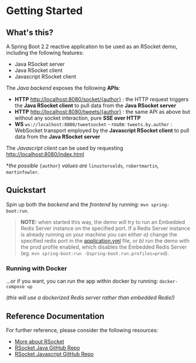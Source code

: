 # Getting Started

## What's this?

A Spring Boot 2.2 reactive application to be used as an RSocket demo, including the following features:

* Java RSocket server
* Java RSocket client
* Javascript RSocket client

The *Java backend* exposes the following **APIs**:

* **HTTP** [http://localhost:8080/socket/{author}](http://localhost:8080/socket/{author}) : the HTTP request triggers the **Java RSocket client** to pull data from the **Java RSocket server**
* **HTTP** [http://localhost:8080/tweets/{author}](http://localhost:8080/tweets/{author}) : the same API as above but without any socket interaction, pure **SSE over HTTP**
* **WS** `ws://localhost:8080/tweetsocket` - route: `tweets.by.author` : WebSocket transport employed by the **Javascript RSocket client** to pull data from the **Java RSocket server**

The *Javascript client* can be used by requesting [http://localhost:8080/index.html](http://localhost:8080/index.html)

**the possible* `{author}` *values are* `linustorvalds`*,* `robertmartin`*,* `martinfowler`*.*

## Quickstart

Spin up both the *backend* and the *frontend* by running: `mvn spring-boot:run`.

> **NOTE:** when started this way, the demo will try to run an Embedded Redis Server instance on the specified port.
If a Redis Server instance is already running on your machine you can either *a)* change the specified redis port in the [application.yml](src/main/resources/application.yml) file, or *b)* run the demo with the prod profile enabled, which disables the Embedded Redis Server (eg. `mvn spring-boot:run -Dspring-boot.run.profiles=prod`).

### Running with Docker

...or if you want, you can run the app within docker by running: `docker-compose up`

*(this will use a dockerized Redis server rather than embedded Redis!)*

## Reference Documentation
For further reference, please consider the following resources:

* [More about RSocket](http://rsocket.io/)
* [RSocket Java GitHub Repo](https://github.com/rsocket/rsocket-java)
* [RSocket Javascript GitHub Repo](https://github.com/rsocket/rsocket-js)

